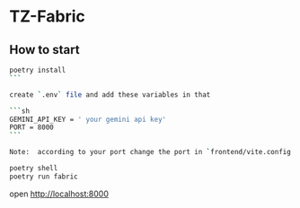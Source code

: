 # TZ-Fabric

## How to start

````sh
poetry install
```

create `.env` file and add these variables in that

```sh
GEMINI_API_KEY = ' your gemini api key'
PORT = 8000
```

Note:  according to your port change the port in `frontend/vite.config.ts` and `VITE_API_URL`

poetry shell
poetry run fabric
````

open [http://localhost:8000](http://127.0.0.1:8000)

